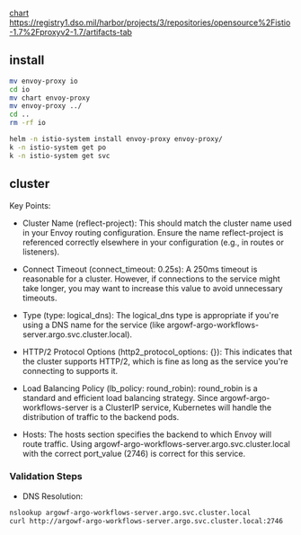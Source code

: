 [chart](https://registry1.dso.mil/harbor/projects/3/repositories)
https://registry1.dso.mil/harbor/projects/3/repositories/opensource%2Fistio-1.7%2Fproxyv2-1.7/artifacts-tab

## install
```sh
mv envoy-proxy io
cd io 
mv chart envoy-proxy
mv envoy-proxy ../
cd ..
rm -rf io

helm -n istio-system install envoy-proxy envoy-proxy/
k -n istio-system get po 
k -n istio-system get svc
```

## cluster
Key Points:

- Cluster Name (reflect-project):
This should match the cluster name used in your Envoy routing configuration. Ensure the name reflect-project is referenced correctly elsewhere in your configuration (e.g., in routes or listeners).

- Connect Timeout (connect_timeout: 0.25s):
A 250ms timeout is reasonable for a cluster. However, if connections to the service might take longer, you may want to increase this value to avoid unnecessary timeouts.

- Type (type: logical_dns):
The logical_dns type is appropriate if you're using a DNS name for the service (like argowf-argo-workflows-server.argo.svc.cluster.local).

- HTTP/2 Protocol Options (http2_protocol_options: {}):
This indicates that the cluster supports HTTP/2, which is fine as long as the service you're connecting to supports it.

- Load Balancing Policy (lb_policy: round_robin):
round_robin is a standard and efficient load balancing strategy. Since argowf-argo-workflows-server is a ClusterIP service, Kubernetes will handle the distribution of traffic to the backend pods.

- Hosts:
The hosts section specifies the backend to which Envoy will route traffic. Using argowf-argo-workflows-server.argo.svc.cluster.local with the correct port_value (2746) is correct for this service.

### Validation Steps
- DNS Resolution:

```sh
nslookup argowf-argo-workflows-server.argo.svc.cluster.local
curl http://argowf-argo-workflows-server.argo.svc.cluster.local:2746
```
